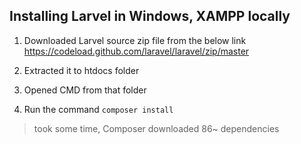 ## Installing Larvel in Windows, XAMPP locally
1. Downloaded Larvel source zip file from the below link
https://codeload.github.com/laravel/laravel/zip/master

1. Extracted it to htdocs folder
1. Opened CMD from that folder
1. Run the command `composer install`
> took some time, Composer downloaded 86~ dependencies
